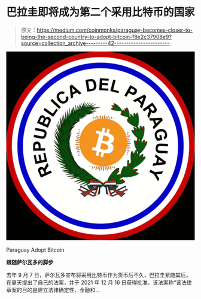 # 巴拉圭即将成为第二个采用比特币的国家

> 原文：<https://medium.com/coinmonks/paraguay-becomes-closer-to-being-the-second-country-to-adopt-bitcoin-f8e2c37908e9?source=collection_archive---------42----------------------->

![](img/6acfab15b0ff0f45c640950fd6e33a0d.png)

Paraguay Adopt Bitcoin

**跟随萨尔瓦多的脚步**

去年 9 月 7 日，萨尔瓦多宣布将采用比特币作为货币后不久，巴拉圭紧随其后，在夏天提出了自己的法案，并于 2021 年 12 月 16 日获得批准。该法案称“该法律草案的目的是建立法律确定性、金融和…